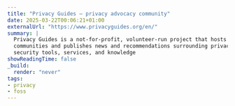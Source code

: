 ```yaml
---
title: "Privacy Guides — privacy advocacy community"
date: 2025-03-22T00:06:21+01:00
externalUrl: "https://www.privacyguides.org/en/"
summary: |
  Privacy Guides is a not-for-profit, volunteer-run project that hosts online
  communities and publishes news and recommendations surrounding privacy and
  security tools, services, and knowledge
showReadingTime: false
_build:
  render: "never"
tags:
- privacy
- foss
---
```

